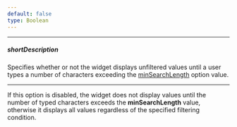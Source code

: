 ```yaml
---
default: false
type: Boolean
---
```

---
##### shortDescription
Specifies whether or not the widget displays unfiltered values until a user types a number of characters exceeding the [minSearchLength](/api-reference/10%20UI%20Widgets/dxDropDownList/1%20Configuration/minSearchLength.md '{basewidgetpath}/Configuration/#minSearchLength') option value.

---
If this option is disabled, the widget does not display values until the number of typed characters exceeds the **minSearchLength** value, otherwise it displays all values regardless of the specified filtering condition.
